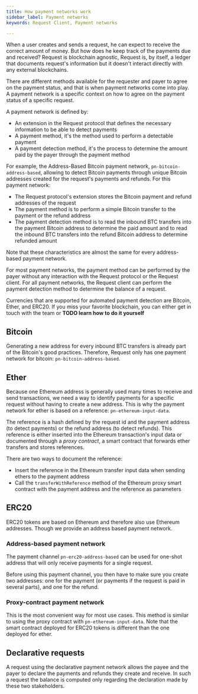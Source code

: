```yaml
---
title: How payment networks work
sidebar_label: Payment networks
keywords: Request Client, Payment networks

---
```


When a user creates and sends a request, he can expect to receive the correct amount of money. But how does he keep track of the payments due and received? Request is blockchain agnostic, Request is, by itself, a ledger that documents request's information but it doesn't interact directly with any external blockchains.

There are different methods available for the requester and payer to agree on the payment status, and that is when payment networks come into play. A payment network is a specific context on how to agree on the payment status of a specific request.

A payment network is defined by:
* An extension in the Request protocol that defines the necessary information to be able to detect payments
* A payment method, it's the method used to perform a detectable payment
* A payment detection method, it's the process to determine the amount paid by the payer through the payment method

For example, the Address-Based Bitcoin payment network, `pn-bitcoin-address-based`, allowing to detect Bitcoin payments through unique Bitcoin addresses created for the request's payments and refunds. For this payment network:
* The Request protocol's extension stores the Bitcoin payment and refund addresses of the request
* The payment method is to perform a simple Bitcoin transfer to the payment or the refund address
* The payment detection method is to read the inbound BTC transfers into the payment Bitcoin address to determine the paid amount and to read the inbound BTC transfers into the refund Bitcoin address to determine refunded amount

Note that these characteristics are almost the same for every address-based payment network.

For most payment networks, the payment method can be performed by the payer without any interaction with the Request protocol or the Request client.
For all payment networks, the Request client can perform the payment detection method to determine the balance of a request.

Currencies that are supported for automated payment detection are Bitcoin, Ether, and ERC20. If you miss your favorite blockchain, you can either get in touch with the team or **TODO learn how to do it yourself**

## Bitcoin

Generating a new address for every inbound BTC transfers is already part of the Bitcoin's good practices. Therefore, Request only has one payment network for bitcoin: `pn-bitcoin-address-based`.

## Ether

Because one Ethereum address is generally used many times to receive and send transactions, we need a way to identify payments for a specific request without having to create a new address. This is why the payment network for ether is based on a reference: `pn-ethereum-input-data`.

The reference is a hash defined by the request id and the payment address (to detect payments) or the refund address (to detect refunds). This reference is either inserted into the Ethereum transaction's input data or documented through a *proxy contract*, a smart contract that forwards ether transfers and stores references.

There are two ways to document the reference:
* Insert the reference in the Ethereum transfer input data when sending ethers to the payment address
* Call the `transferWithReference` method of the Ethereum proxy smart contract with the payment address and the reference as parameters

## ERC20

ERC20 tokens are based on Ethereum and therefore also use Ethereum addresses. Though we provide an address based payment network. 

### Address-based payment network
The payment channel `pn-erc20-address-based` can be used for one-shot address that will only receive payments for a single request.

Before using this payment channel, you then have to make sure you create two addresses: one for the payment (or payments if the request is paid in several parts), and one for the refund.

### Proxy-contract payment network
This is the most convenient way for most use cases. This method is similar to using the proxy contract with `pn-ethereum-input-data`. Note that the smart contract deployed for ERC20 tokens is different than the one deployed for ether.

## Declarative requests

A request using the declarative payment network allows the payee and the payer to declare the payments and refunds they create and receive.
In such a request the balance is computed only regarding the declaration made by these two stakeholders.
